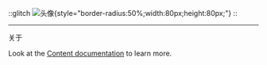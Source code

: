  

::glitch
![头像](/img/avatar.png){style="border-radius:50%;width:80px;height:80px;"}
::

---
关于

Look at the [Content documentation](https://content.nuxtjs.org/) to learn more.
